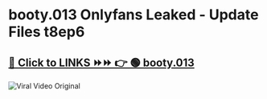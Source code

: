 
 # booty.013 Onlyfans Leaked - Update Files t8ep6

## <h2><a href="https://clipsfans.com/booty.013&ref=git">🔗 Click to LINKS ⏩⏩ 👉 🟢 booty.013 </a></h2>

<a href="https://clipsfans.com/booty.013&ref=git" rel="nofollow" data-target="animated-image.originalLink"><img src="https://i.ibb.co.com/xMMVF88/686577567.gif" alt="Viral Video Original" style="max-width: 100%; display: inline-block;" data-target="animated-image.originalImage"></a>

